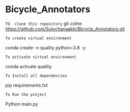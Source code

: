 # Bicycle_Annotators
``TO  clone this repository``
git colne https://github.com/Sulochanaakki/Bicycle_Annotators.git

``To create virtual environment``

conda create -n quality python=3.8 -y

``To activate virtual environment``

conda activate quality

``To Install all dependencies``

pip requirements.txt

``To Run the project``

Python main.py